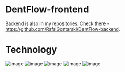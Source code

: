 # DentFlow-frontend

Backend is also in my repositories. Check there - https://github.com/RafalGontarski/DentFlow-backend.


# Technology
![image](https://github.com/RafalGontarski/DentFlow-frontend/assets/106514250/cc72dff1-4540-45f1-a678-dc05b920a171) ![image](https://github.com/RafalGontarski/DentFlow-frontend/assets/106514250/6dead5ea-c17d-4d64-926c-5c80feb4a593) ![image](https://github.com/RafalGontarski/DentFlow-frontend/assets/106514250/37b7862e-f32d-4c14-b429-773aa65a4e38) ![image](https://github.com/RafalGontarski/DentFlow-frontend/assets/106514250/82849a3a-0df1-4b0f-becd-e7d7c04ba23e) ![image](https://github.com/RafalGontarski/DentFlow-frontend/assets/106514250/c6910fee-2363-4d19-821c-a7698714aec7)




